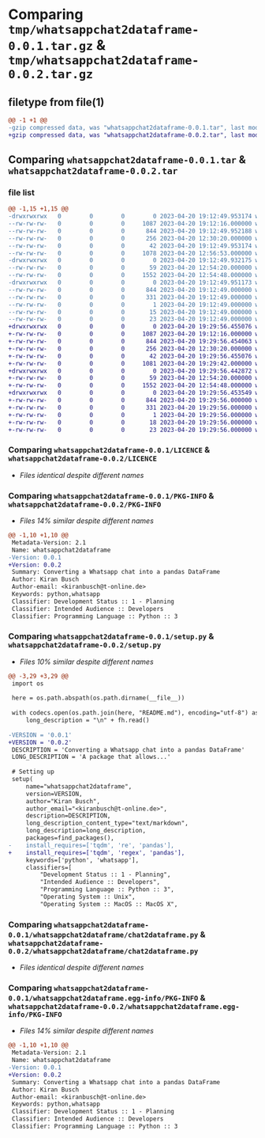 # Comparing `tmp/whatsappchat2dataframe-0.0.1.tar.gz` & `tmp/whatsappchat2dataframe-0.0.2.tar.gz`

## filetype from file(1)

```diff
@@ -1 +1 @@
-gzip compressed data, was "whatsappchat2dataframe-0.0.1.tar", last modified: Thu Apr 20 19:12:49 2023, max compression
+gzip compressed data, was "whatsappchat2dataframe-0.0.2.tar", last modified: Thu Apr 20 19:29:56 2023, max compression
```

## Comparing `whatsappchat2dataframe-0.0.1.tar` & `whatsappchat2dataframe-0.0.2.tar`

### file list

```diff
@@ -1,15 +1,15 @@
-drwxrwxrwx   0        0        0        0 2023-04-20 19:12:49.953174 whatsappchat2dataframe-0.0.1/
--rw-rw-rw-   0        0        0     1087 2023-04-20 19:12:16.000000 whatsappchat2dataframe-0.0.1/LICENCE
--rw-rw-rw-   0        0        0      844 2023-04-20 19:12:49.952188 whatsappchat2dataframe-0.0.1/PKG-INFO
--rw-rw-rw-   0        0        0      256 2023-04-20 12:30:20.000000 whatsappchat2dataframe-0.0.1/README.md
--rw-rw-rw-   0        0        0       42 2023-04-20 19:12:49.953174 whatsappchat2dataframe-0.0.1/setup.cfg
--rw-rw-rw-   0        0        0     1078 2023-04-20 12:56:53.000000 whatsappchat2dataframe-0.0.1/setup.py
-drwxrwxrwx   0        0        0        0 2023-04-20 19:12:49.932175 whatsappchat2dataframe-0.0.1/whatsappchat2dataframe/
--rw-rw-rw-   0        0        0       59 2023-04-20 12:54:20.000000 whatsappchat2dataframe-0.0.1/whatsappchat2dataframe/__init__.py
--rw-rw-rw-   0        0        0     1552 2023-04-20 12:54:48.000000 whatsappchat2dataframe-0.0.1/whatsappchat2dataframe/chat2dataframe.py
-drwxrwxrwx   0        0        0        0 2023-04-20 19:12:49.951173 whatsappchat2dataframe-0.0.1/whatsappchat2dataframe.egg-info/
--rw-rw-rw-   0        0        0      844 2023-04-20 19:12:49.000000 whatsappchat2dataframe-0.0.1/whatsappchat2dataframe.egg-info/PKG-INFO
--rw-rw-rw-   0        0        0      331 2023-04-20 19:12:49.000000 whatsappchat2dataframe-0.0.1/whatsappchat2dataframe.egg-info/SOURCES.txt
--rw-rw-rw-   0        0        0        1 2023-04-20 19:12:49.000000 whatsappchat2dataframe-0.0.1/whatsappchat2dataframe.egg-info/dependency_links.txt
--rw-rw-rw-   0        0        0       15 2023-04-20 19:12:49.000000 whatsappchat2dataframe-0.0.1/whatsappchat2dataframe.egg-info/requires.txt
--rw-rw-rw-   0        0        0       23 2023-04-20 19:12:49.000000 whatsappchat2dataframe-0.0.1/whatsappchat2dataframe.egg-info/top_level.txt
+drwxrwxrwx   0        0        0        0 2023-04-20 19:29:56.455076 whatsappchat2dataframe-0.0.2/
+-rw-rw-rw-   0        0        0     1087 2023-04-20 19:12:16.000000 whatsappchat2dataframe-0.0.2/LICENCE
+-rw-rw-rw-   0        0        0      844 2023-04-20 19:29:56.454063 whatsappchat2dataframe-0.0.2/PKG-INFO
+-rw-rw-rw-   0        0        0      256 2023-04-20 12:30:20.000000 whatsappchat2dataframe-0.0.2/README.md
+-rw-rw-rw-   0        0        0       42 2023-04-20 19:29:56.455076 whatsappchat2dataframe-0.0.2/setup.cfg
+-rw-rw-rw-   0        0        0     1081 2023-04-20 19:29:42.000000 whatsappchat2dataframe-0.0.2/setup.py
+drwxrwxrwx   0        0        0        0 2023-04-20 19:29:56.442872 whatsappchat2dataframe-0.0.2/whatsappchat2dataframe/
+-rw-rw-rw-   0        0        0       59 2023-04-20 12:54:20.000000 whatsappchat2dataframe-0.0.2/whatsappchat2dataframe/__init__.py
+-rw-rw-rw-   0        0        0     1552 2023-04-20 12:54:48.000000 whatsappchat2dataframe-0.0.2/whatsappchat2dataframe/chat2dataframe.py
+drwxrwxrwx   0        0        0        0 2023-04-20 19:29:56.453549 whatsappchat2dataframe-0.0.2/whatsappchat2dataframe.egg-info/
+-rw-rw-rw-   0        0        0      844 2023-04-20 19:29:56.000000 whatsappchat2dataframe-0.0.2/whatsappchat2dataframe.egg-info/PKG-INFO
+-rw-rw-rw-   0        0        0      331 2023-04-20 19:29:56.000000 whatsappchat2dataframe-0.0.2/whatsappchat2dataframe.egg-info/SOURCES.txt
+-rw-rw-rw-   0        0        0        1 2023-04-20 19:29:56.000000 whatsappchat2dataframe-0.0.2/whatsappchat2dataframe.egg-info/dependency_links.txt
+-rw-rw-rw-   0        0        0       18 2023-04-20 19:29:56.000000 whatsappchat2dataframe-0.0.2/whatsappchat2dataframe.egg-info/requires.txt
+-rw-rw-rw-   0        0        0       23 2023-04-20 19:29:56.000000 whatsappchat2dataframe-0.0.2/whatsappchat2dataframe.egg-info/top_level.txt
```

### Comparing `whatsappchat2dataframe-0.0.1/LICENCE` & `whatsappchat2dataframe-0.0.2/LICENCE`

 * *Files identical despite different names*

### Comparing `whatsappchat2dataframe-0.0.1/PKG-INFO` & `whatsappchat2dataframe-0.0.2/PKG-INFO`

 * *Files 14% similar despite different names*

```diff
@@ -1,10 +1,10 @@
 Metadata-Version: 2.1
 Name: whatsappchat2dataframe
-Version: 0.0.1
+Version: 0.0.2
 Summary: Converting a Whatsapp chat into a pandas DataFrame
 Author: Kiran Busch
 Author-email: <kiranbusch@t-online.de>
 Keywords: python,whatsapp
 Classifier: Development Status :: 1 - Planning
 Classifier: Intended Audience :: Developers
 Classifier: Programming Language :: Python :: 3
```

### Comparing `whatsappchat2dataframe-0.0.1/setup.py` & `whatsappchat2dataframe-0.0.2/setup.py`

 * *Files 10% similar despite different names*

```diff
@@ -3,29 +3,29 @@
 import os
 
 here = os.path.abspath(os.path.dirname(__file__))
 
 with codecs.open(os.path.join(here, "README.md"), encoding="utf-8") as fh:
     long_description = "\n" + fh.read()
 
-VERSION = '0.0.1'
+VERSION = '0.0.2'
 DESCRIPTION = 'Converting a Whatsapp chat into a pandas DataFrame'
 LONG_DESCRIPTION = 'A package that allows...'
 
 # Setting up
 setup(
     name="whatsappchat2dataframe",
     version=VERSION,
     author="Kiran Busch",
     author_email="<kiranbusch@t-online.de>",
     description=DESCRIPTION,
     long_description_content_type="text/markdown",
     long_description=long_description,
     packages=find_packages(),
-    install_requires=['tqdm', 're', 'pandas'],
+    install_requires=['tqdm', 'regex', 'pandas'],
     keywords=['python', 'whatsapp'],
     classifiers=[
         "Development Status :: 1 - Planning",
         "Intended Audience :: Developers",
         "Programming Language :: Python :: 3",
         "Operating System :: Unix",
         "Operating System :: MacOS :: MacOS X",
```

### Comparing `whatsappchat2dataframe-0.0.1/whatsappchat2dataframe/chat2dataframe.py` & `whatsappchat2dataframe-0.0.2/whatsappchat2dataframe/chat2dataframe.py`

 * *Files identical despite different names*

### Comparing `whatsappchat2dataframe-0.0.1/whatsappchat2dataframe.egg-info/PKG-INFO` & `whatsappchat2dataframe-0.0.2/whatsappchat2dataframe.egg-info/PKG-INFO`

 * *Files 14% similar despite different names*

```diff
@@ -1,10 +1,10 @@
 Metadata-Version: 2.1
 Name: whatsappchat2dataframe
-Version: 0.0.1
+Version: 0.0.2
 Summary: Converting a Whatsapp chat into a pandas DataFrame
 Author: Kiran Busch
 Author-email: <kiranbusch@t-online.de>
 Keywords: python,whatsapp
 Classifier: Development Status :: 1 - Planning
 Classifier: Intended Audience :: Developers
 Classifier: Programming Language :: Python :: 3
```

